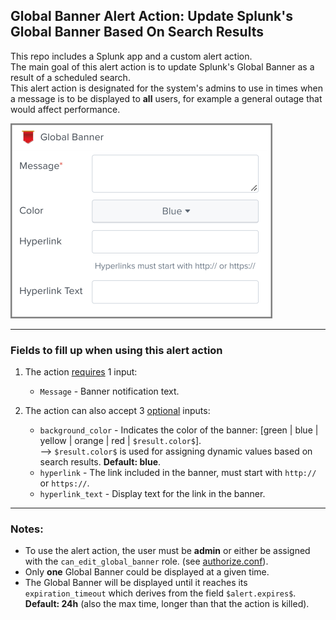 ## Global Banner Alert Action: Update Splunk's Global Banner Based On Search Results

This repo includes a Splunk app and a custom alert action. <br>
The main goal of this alert action is to update Splunk's Global Banner as a result of a scheduled search. <br>
This alert action is designated for the system's admins to use in times when a message is to be displayed to __all__ users, for example a general outage that would affect performance. <br>

![screenshot.png](./screenshot.png)

---

### Fields to fill up when using this alert action
1. The action <ins>requires</ins> 1  input:
    * `Message` - Banner notification text.

2. The action can also accept 3 <ins>optional</ins> inputs:
    * `background_color` - Indicates the color of the banner: [green | blue | yellow | orange | red | `$result.color$`]. <br>
     --> `$result.color$` is used for assigning dynamic values based on search results. __Default: blue__.
    * `hyperlink` - The link included in the banner, must start with `http://` or `https://`.
    * `hyperlink_text` - Display text for the link in the banner.
---

### Notes:
- To use the alert action, the user must be __admin__ or either be assigned with the `can_edit_global_banner` role. (see [authorize.conf](https://github.com/doronkg/alert_global_banner/blob/master/default/authorize.conf)).
- Only __one__ Global Banner could be displayed at a given time.
- The Global Banner will be displayed until it reaches its `expiration_timeout` which derives from the field `$alert.expires$`. __Default: 24h__ (also the max time, longer than that the action is killed).


